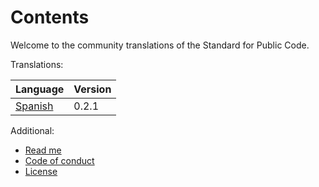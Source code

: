 # Contents

Welcome to the community translations of the Standard for Public Code.

Translations:

| Language | Version |
|----------|---------|
| [Spanish](es/index.md) | 0.2.1 |

Additional:

* [Read me](README.md)
* [Code of conduct](CODE_OF_CONDUCT.md)
* [License](LICENSE)
